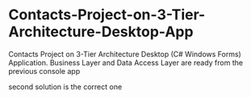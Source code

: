 # Contacts-Project-on-3-Tier-Architecture-Desktop-App
Contacts Project on 3-Tier Architecture Desktop (C# Windows Forms) Application. Business Layer and Data Access Layer are ready from the previous console app

second solution is the correct one

